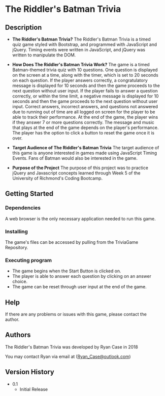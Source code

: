 # The Riddler's Batman Trivia

## Description

* **The Riddler's Batman Trivia?**
The Riddler's Batman Trivia is a timed quiz game styled with Bootstrap, and programmed with JavaScript and jQuery. Timing events were written in JavaScript, and jQuery was written to manipulate the DOM.

* **How Does The Riddler's Batman Trivia Work?**
The game is a timed Batman-themed trivia quiz with 10 questions. One question is displayed on the screen at a time, along with the timer, which is set to 20 seconds on each question. If the player answers correctly, a congratulatory message is displayed for 10 seconds and then the game proceeds to the next question without user input. If the player fails to answer a question correctly, or within the time limit, a negative message is displayed for 10 seconds and then the game proceeds to the next question without user input. Correct answers, incorrect answers, and questions not answered due to running out of time are all logged on screen for the player to be able to track their performance. At the end of the game, the player wins if they answer 7 or more questions correctly. The message and music that plays at the end of the game depends on the player's performance. The player has the option to click a button to reset the game once it is over.

* **Target Audience of The Riddler's Batman Trivia**
The target audience of this game is anyone interested in games made using JavaScript Timing Events. Fans of Batman would also be interested in the game.

* **Purpose of the Project**
The purpose of this project was to practice jQuery and Javascript concepts learned through Week 5 of the University of Richmond's Coding Bootcamp.

## Getting Started

### Dependencies

A web browser is the only necessary application needed to run this game.

### Installing

The game's files can be accessed by pulling from the TriviaGame Repository.

### Executing program

* The game begins when the Start Button is clicked on.
* The player is able to answer each question by clicking on an answer choice.
* The game can be reset through user input at the end of the game.

## Help

If there are any problems or issues with this game, please contact the author.

## Authors

The Riddler's Batman Trivia was developed by Ryan Case in 2018

You may contact Ryan via email at (Ryan_Case@outlook.com)

## Version History

* 0.1
    * Initial Release
